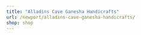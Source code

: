 ```yaml
---
title: "Alladins Cave Ganesha Handicrafts"
url: /newport/alladins-cave-ganesha-handicrafts/
shop: shop
---
```

